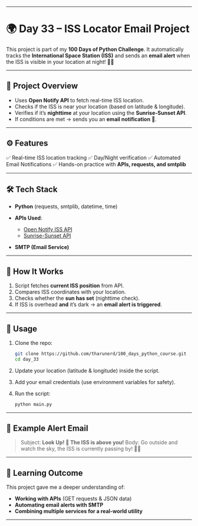 
---

# 🌍 Day 33 – ISS Locator Email Project

This project is part of my **100 Days of Python Challenge**.
It automatically tracks the **International Space Station (ISS)** and sends an **email alert** when the ISS is visible in your location at night! 🚀✨

---

## 📖 Project Overview

* Uses **Open Notify API** to fetch real-time ISS location.
* Checks if the ISS is near your location (based on latitude & longitude).
* Verifies if it’s **nighttime** at your location using the **Sunrise-Sunset API**.
* If conditions are met → sends you an **email notification** 📧.

---

## ⚙️ Features

✅ Real-time ISS location tracking
✅ Day/Night verification
✅ Automated Email Notifications
✅ Hands-on practice with **APIs, requests, and smtplib**

---

## 🛠️ Tech Stack

* **Python** (requests, smtplib, datetime, time)
* **APIs Used**:

  * [Open Notify ISS API](http://api.open-notify.org/)
  * [Sunrise-Sunset API](https://sunrise-sunset.org/api)
* **SMTP (Email Service)**

---

## 📂 How It Works

1. Script fetches **current ISS position** from API.
2. Compares ISS coordinates with your location.
3. Checks whether the **sun has set** (nighttime check).
4. If ISS is overhead **and** it’s dark → an **email alert is triggered**.

---

## 🚀 Usage

1. Clone the repo:

   ```bash
   git clone https://github.com/tharunerd/100_days_python_course.git
   cd day_33
   ```
2. Update your location (latitude & longitude) inside the script.
3. Add your email credentials (use environment variables for safety).
4. Run the script:

   ```bash
   python main.py
   ```

---

## 📧 Example Alert Email

> Subject: **Look Up! 👀 The ISS is above you!**
> Body: Go outside and watch the sky, the ISS is currently passing by! 🚀✨

---

## 📌 Learning Outcome

This project gave me a deeper understanding of:

* **Working with APIs** (GET requests & JSON data)
* **Automating email alerts with SMTP**
* **Combining multiple services for a real-world utility**

---

